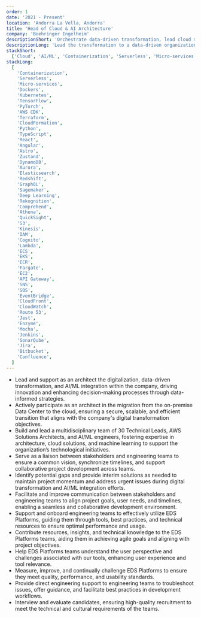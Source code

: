 ```yaml
---
order: 1
date: '2021 - Present'
location: 'Andorra La Vella, Andorra'
title: 'Head of Cloud & AI Architecture'
company: 'Boehringer Ingelheim'
descriptionShort: 'Orchestrate data-driven transformation, lead cloud migration, and build and manage a team of experts to enhance collaboration, innovation, and technology alignment across the organization'
descriptionLong: 'Lead the transformation to a data-driven organization, fostering a culture of data-informed decision-making to leverage insights, boost efficiency, and drive innovation. Oversee the migration from on-premise to cloud, ensuring a secure, scalable, and efficient transition that aligns with digital transformation goals. Additionally, build and lead the ELS (Early Life Support) team of technical leads, AWS solution architects, and AI/ML specialists to provide architecture guidance, best practices, and integration support, ensuring seamless collaboration and alignment across technological projects'
stackShort:
  ['Cloud', 'AI/ML', 'Containerization', 'Serverless', 'Micro-services', 'IaC', 'Python', 'Typescript', 'CI/CD']
stackLong:
  [
    'Containerization',
    'Serverless',
    'Micro-services',
    'Dockers',
    'Kubernetes',
    'TensorFlow',
    'PyTorch',
    'AWS CDK',
    'Terraform',
    'CloudFormation',
    'Python',
    'TypeScript',
    'React',
    'Angular',
    'Astro',
    'Zustand',
    'DynamoDB',
    'Aurora',
    'Elasticsearch',
    'Redshift',
    'GraphQL',
    'Sagemaker',
    'Deep Learning',
    'Rekognition',
    'Comprehend',
    'Athena',
    'QuickSight',
    'S3',
    'Kinesis',
    'IAM',
    'Cognito',
    'Lambda',
    'ECS',
    'EKS',
    'ECR',
    'Fargate',
    'EC2',
    'API Gateway',
    'SNS',
    'SQS',
    'EventBridge',
    'CloudFront',
    'CloudWatch',
    'Route 53',
    'Jest',
    'Enzyme',
    'Mocha',
    'Jenkins',
    'SonarQube',
    'Jira',
    'Bitbucket',
    'Confluence',
  ]
---
```


<p>
  <ul class="">
    <li class="pb-2"><span class="text-primary">Lead and support as an architect the digitalization, data-driven transformation, and AI/ML integration within the company</span>, driving innovation and enhancing decision-making processes through data-informed strategies.</li>
    <li class="pb-2"><span class="text-primary">Actively participate as an architect in the migration from the on-premise Data Center to the cloud</span>, ensuring a secure, scalable, and efficient transition that aligns with the company's digital transformation objectives.</li>
    <li class="pb-2"><span class="text-primary">Build and lead a multidisciplinary team of 30 Technical Leads, AWS Solutions Architects, and AI/ML engineers</span>, fostering expertise in architecture, cloud solutions, and machine learning to support the organization’s technological initiatives.</li>
    <li class="pb-2"><span class="text-primary">Serve as a liaison between stakeholders and engineering teams</span> to ensure a common vision, synchronize timelines, and support collaborative project development across teams.</li>
    <li class="pb-2"><span class="text-primary">Identify potential gaps and provide interim solutions as needed</span> to maintain project momentum and address urgent issues during digital transformation and AI/ML integration efforts.</li>
    <li class="pb-2"><span class="text-primary">Facilitate and improve communication between stakeholders and engineering teams</span> to align project goals, user needs, and timelines, enabling a seamless and collaborative development environment.</li>
    <li class="pb-2"><span class="text-primary">Support and onboard engineering teams to effectively utilize EDS Platforms</span>, guiding them through tools, best practices, and technical resources to ensure optimal performance and usage.</li>
    <li class="pb-2"><span class="text-primary">Contribute resources, insights, and technical knowledge to the EDS Platforms teams</span>, aiding them in achieving agile goals and aligning with project objectives.</li>
    <li class="pb-2"><span class="text-primary">Help EDS Platforms teams understand the user perspective and challenges associated with our tools</span>, enhancing user experience and tool relevance.</li>
    <li class="pb-2"><span class="text-primary">Measure, improve, and continually challenge EDS Platforms</span> to ensure they meet quality, performance, and usability standards.</li>
    <li class="pb-2"><span class="text-primary">Provide direct engineering support to engineering teams</span> to troubleshoot issues, offer guidance, and facilitate best practices in development workflows.</li>
    <li class="pb-2"><span class="text-primary">Interview and evaluate candidates</span>, ensuring high-quality recruitment to meet the technical and cultural requirements of the teams.</li>
  </ul>
</p>
